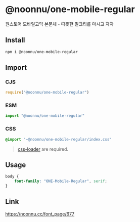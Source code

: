# @noonnu/one-mobile-regular
원스토어 모바일고딕 본문체 - 따뜻한 밀크티를 마시고 자자

## Install
```sh
npm i @noonnu/one-mobile-regular
```
## Import
### CJS
```js
require("@noonnu/one-mobile-regular")
```
### ESM
```js
import "@noonnu/one-mobile-regular"
```
### CSS 
```css
@import "~@noonnu/one-mobile-regular/index.css"
```
> [css-loader](https://github.com/webpack-contrib/css-loader) are required.

## Usage
```css
body {
    font-family: "ONE-Mobile-Regular", serif;
}
```

## Link
https://noonnu.cc/font_page/677
